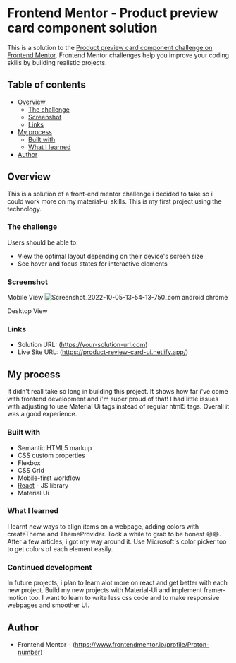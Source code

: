 # Frontend Mentor - Product preview card component solution

This is a solution to the [Product preview card component challenge on Frontend Mentor](https://www.frontendmentor.io/challenges/product-preview-card-component-GO7UmttRfa). Frontend Mentor challenges help you improve your coding skills by building realistic projects. 

## Table of contents

- [Overview](#overview)
  - [The challenge](#the-challenge)
  - [Screenshot](#screenshot)
  - [Links](#links)
- [My process](#my-process)
  - [Built with](#built-with)
  - [What I learned](#what-i-learned)
- [Author](#author)



## Overview
This is a solution of a front-end mentor challenge i decided to take so i could work more on my material-ui skills. This is my first project using the technology.


### The challenge

Users should be able to:

- View the optimal layout depending on their device's screen size
- See hover and focus states for interactive elements

### Screenshot

Mobile View
![Screenshot_2022-10-05-13-54-13-750_com android chrome](https://user-images.githubusercontent.com/67767150/194065485-3198c737-6709-4b8d-944c-646d2248f46f.jpg)

Desktop View





### Links

- Solution URL: (https://your-solution-url.com)
- Live Site URL: (https://product-review-card-ui.netlify.app/)

## My process
It didn't reall take so long in building this project. It shows how far i've come with frontend development and i'm super proud of that! I had little issues with adjusting to use Material Ui tags instead of regular html5 tags. Overall it was a good experience.

### Built with

- Semantic HTML5 markup
- CSS custom properties
- Flexbox
- CSS Grid
- Mobile-first workflow
- [React](https://reactjs.org/) - JS library
- Material Ui


### What I learned
I learnt new ways to align items on a webpage, adding colors with createTheme and ThemeProvider. Took a while to grab to be honest 😅😅. After a few articles, i got my way around it. Use Microsoft's color picker too to get colors of each element easily.


### Continued development
In future projects, i plan to learn alot more on react and get better with each new project. Build my new projects with Material-Ui and implement framer-motion too. I want to learn to write less css code and to make responsive webpages and smoother UI.

## Author

- Frontend Mentor - (https://www.frontendmentor.io/profile/Proton-number)


